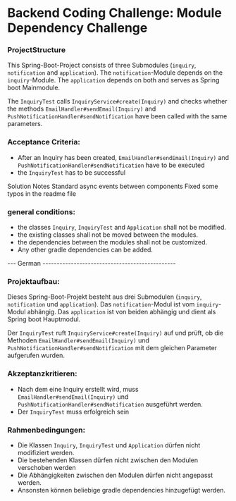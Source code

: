 # Backend Coding Challenge: Module Dependency Challenge

### ProjectStructure
This Spring-Boot-Project consists of three Submodules (`inquiry`, `notification` and `application`). 
The `notification`-Module depends on the `inquiry`-Module. The `application` depends on both and serves as Spring boot Mainmodule.

The `InquiryTest` calls `InquiryService#create(Inquiry)` and checks whether the methods `EmailHandler#sendEmail(Inquiry)`
and `PushNotificationHandler#sendNotification` have been called with the same parameters.

### Acceptance Criteria: 
 - After an Inquiry has been created, `EmailHandler#sendEmail(Inquiry)` and `PushNotificationHandler#sendNotification` have to be executed
 - the `InquiryTest` has to be successful

Solution Notes
  Standard async events between components
  Fixed some typos in the readme file
 
### general conditions:
 - the classes `Inquiry`, `InquiryTest` and `Application` shall not be modified.
 - the existing classes shall not be moved between the modules.
 - the dependencies between the modules shall not be customized.
 - Any other gradle dependencies can be added.
 
 

--- German -----------------------------------------------

### Projektaufbau:
Dieses Spring-Boot-Projekt besteht aus drei Submodulen (`inquiry`, `notification` und `application`). 
Das `notification`-Modul ist vom `inquiry`-Modul abhängig. Das `application` ist von beiden abhängig und dient als Spring boot Hauptmodul.

Der `InquiryTest` ruft `InquiryService#create(Inquiry)` auf und prüft, ob die Methoden `EmailHandler#sendEmail(Inquiry)`
und `PushNotificationHandler#sendNotification` mit dem gleichen Parameter aufgerufen wurden.

### Akzeptanzkritieren: 
 - Nach dem eine Inquiry erstellt wird, muss `EmailHandler#sendEmail(Inquiry)` und `PushNotificationHandler#sendNotification` ausgeführt werden.
 - Der `InquiryTest` muss erfolgreich sein
 
### Rahmenbedingungen:
 - Die Klassen `Inquiry`, `InquiryTest` und `Application` dürfen nicht modifiziert werden.
 - Die bestehenden Klassen dürfen nicht zwischen den Modulen verschoben werden
 - Die Abhängigkeiten zwischen den Modulen dürfen nicht angepasst werden.
 - Ansonsten können beliebige gradle dependencies hinzugefügt werden. 
 
